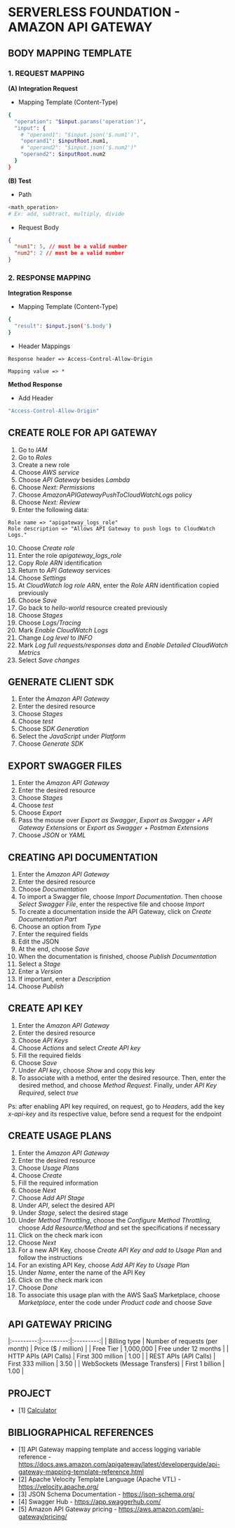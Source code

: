 # SERVERLESS FOUNDATION - AMAZON API GATEWAY

## BODY MAPPING TEMPLATE

### 1. REQUEST MAPPING

**(A) Integration Request**

- Mapping Template (Content-Type)

```bash
{
  "operation": "$input.params('operation')",
  "input": {
    # "operand1": "$input.json('$.num1')",
    "operand1": $inputRoot.num1,
    # "operand2": "$input.json('$.num2')"
    "operand2": $inputRoot.num2
  }
}
```

**(B) Test**

- Path

```bash
<math_operation>
# Ex: add, subtract, multiply, divide
```

- Request Body

```json
{
  "num1": 5, // must be a valid number
  "num2": 2 // must be a valid number
}
```

### 2. RESPONSE MAPPING

**Integration Response**

- Mapping Template (Content-Type)

```bash
{
  "result": $input.json('$.body')
}
```

- Header Mappings

```
Response header => Access-Control-Allow-Origin

Mapping value => *
```

**Method Response**

- Add Header

```bash
"Access-Control-Allow-Origin"
```

## CREATE ROLE FOR API GATEWAY

1. Go to *IAM*
2. Go to *Roles*
3. Create a new role
4. Choose *AWS service*
5. Choose *API Gateway* besides *Lambda*
6. Choose *Next: Permissions*
7. Choose *AmazonAPIGatewayPushToCloudWatchLogs* policy
8. Choose *Next: Review*
9. Enter the following data:
```
Role name => "apigateway_logs_role"
Role description => "Allows API Gateway to push logs to CloudWatch Logs."
```

10. Choose *Create role*
11. Enter the role *apigateway_logs_role*
12. Copy *Role ARN* identification
13. Return to *API Gateway* services
14. Choose *Settings*
15. At *CloudWatch log role ARN*, enter the *Role ARN* identification copied previously
16. Choose *Save*
17. Go back to *hello-world* resource created previously
18. Choose *Stages*
19. Choose *Logs/Tracing*
20. Mark *Enable CloudWatch Logs*
21. Change *Log level* to *INFO*
22. Mark *Log full requests/responses data* and *Enable Detailed CloudWatch Metrics*
23. Select *Save changes*

## GENERATE CLIENT SDK

1. Enter the *Amazon API Gateway*
2. Enter the desired resource
3. Choose *Stages*
4. Choose *test*
5. Choose *SDK Generation*
6. Select the *JavaScript* under *Platform*
7. Choose *Generate SDK*

## EXPORT SWAGGER FILES

1. Enter the *Amazon API Gateway*
2. Enter the desired resource
3. Choose *Stages*
4. Choose *test*
5. Choose *Export*
6. Pass the mouse over *Export as Swagger*, *Export as Swagger + API Gateway Extensions* or *Export as Swagger + Postman Extensions*
7. Choose *JSON* or *YAML*

## CREATING API DOCUMENTATION

1. Enter the *Amazon API Gateway*
2. Enter the desired resource
3. Choose *Documentation* 
4. To import a Swagger file, choose *Import Documentation*. Then choose *Select Swagger File*, enter the respective file and choose *Import*
5. To create a documentation inside the API Gateway, click on *Create Documentation Part*
6. Choose an option from *Type*
7. Enter the required fields
8. Edit the JSON
9. At the end, choose *Save*
10. When the documentation is finished, choose *Publish Documentation*
11. Select a *Stage*
12. Enter a *Version*
13. If important, enter a *Description*
14. Choose *Publish*

## CREATE API KEY

1. Enter the *Amazon API Gateway*
2. Enter the desired resource
3. Choose *API Keys*
4. Choose *Actions* and select *Create API key*
5. Fill the required fields
6. Choose *Save*
7. Under *API key*, choose *Show* and copy this key
8. To associate with a method, enter the desired resource. Then, enter the desired method, and choose *Method Request*. Finally, under *API Key Required*, select *true*

Ps: after enabling API key required, on request, go to *Headers*, add the key *x-api-key* and its respective value, before send a request for the endpoint

## CREATE USAGE PLANS

1. Enter the *Amazon API Gateway*
2. Enter the desired resource
3. Choose *Usage Plans*
4. Choose *Create*
5. Fill the required information
6. Choose *Next*
7. Choose *Add API Stage*
8. Under *API*, select the desired API
9. Under *Stage*, select the desired stage
10. Under *Method Throttling*, choose the *Configure Method Throttling*, choose *Add Resource/Method* and set the specifications if necessary
11. Click on the check mark icon
12. Choose *Next*
13. For a new API Key, choose *Create API Key and add to Usage Plan* and follow the instructions
14. For an existing API Key, choose *Add API Key to Usage Plan*
15. Under *Name*, enter the name of the API Key
16. Click on the check mark icon
17. Choose *Done*
18. To associate this usage plan with the AWS SaaS Marketplace, choose *Marketplace*, enter the code under *Product code* and choose *Save*

## API GATEWAY PRICING

|:---------:|:---------:|:---------:|
| Billing type | Number of requests (per month) | Price ($ / million) |
| Free Tier | 1,000,000 | Free under 12 months |
| HTTP APIs (API Calls) | First 300 million | 1.00 |
| REST APIs (API Calls) | First 333 million | 3.50 |
| WebSockets (Message Transfers) | First 1 billion | 1.00 |

## PROJECT

- [1] [Calculator](./calculator/)

## BIBLIOGRAPHICAL REFERENCES

- [1] API Gateway mapping template and access logging variable reference - https://docs.aws.amazon.com/apigateway/latest/developerguide/api-gateway-mapping-template-reference.html
- [2] Apache Velocity Template Language (Apache VTL) - https://velocity.apache.org/
- [3] JSON Schema Documentation - https://json-schema.org/
- [4] Swagger Hub - https://app.swaggerhub.com/
- [5] Amazon API Gateway pricing - https://aws.amazon.com/api-gateway/pricing/
